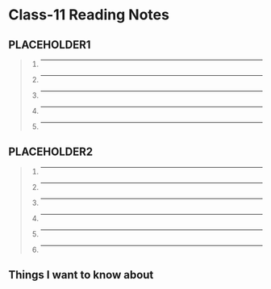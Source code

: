 # Class-11 Reading Notes

## PLACEHOLDER1

> 1. ******
>
>
> 2. ******
>
>
> 3. ******
>
>
> 4. ******
>
>
> 5. ******
>
>

## PLACEHOLDER2

> 1. ******
>
>
> 2. ******
>
>
> 3. ******
>
>
> 4. ******
>
>
> 5. ******
>
>
> 6. ******
>
>

## Things I want to know about
